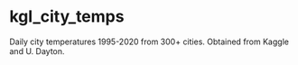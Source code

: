 # kgl_city_temps
Daily city temperatures 1995-2020 from 300+ cities. Obtained from Kaggle and U. Dayton.
